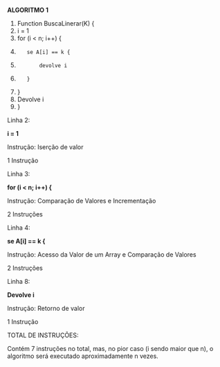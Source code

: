 <b>ALGORITMO 1</b>

1. Function BuscaLinerar(K) {
2.    i = 1
3.    for (i < n; i++) {
4.        se A[i] == k {
5.            devolve i
6.        }
7.    }
8.    Devolve i
9. }


<n2>Linha 2:</n2>

 <b>i = 1</b>

Instrução: Iserção de valor

1 Instrução


<n2>Linha 3:</n2>

<b>for (i < n; i++) {</b>

Instrução: Comparação de Valores e Incrementação

2 Instruções


<n2>Linha 4:</n2>

<b>se A[i] == k {</b>

Instrução: Acesso da Valor de um Array e Comparação de Valores

2 Instruções


<n2>Linha 8:</n2>

<b>Devolve i</b>

Instrução: Retorno de valor

1 Instrução

TOTAL DE INSTRUÇÕES:

Contém 7 instruções no total, mas, no pior caso (i sendo maior que n), o algoritmo será executado aproximadamente n vezes.
